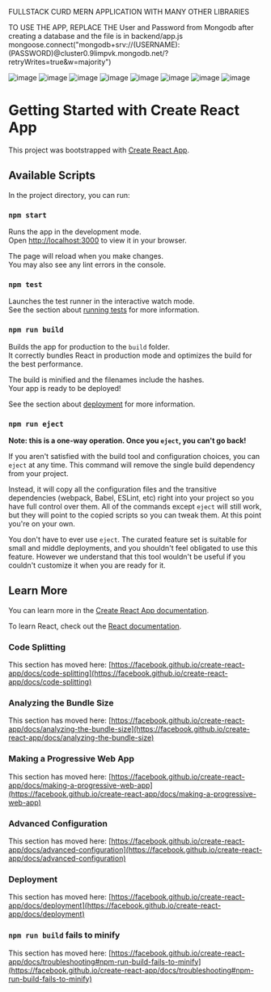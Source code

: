 
FULLSTACK CURD MERN APPLICATION WITH MANY OTHER LIBRARIES

TO USE THE APP, REPLACE THE User and Password from Mongodb after creating a database and the file is in backend/app.js 
mongoose.connect("mongodb+srv://(USERNAME):(PASSWORD)@cluster0.9limpvk.mongodb.net/?retryWrites=true&w=majority")



![image](https://user-images.githubusercontent.com/84002353/189511247-3f8e14b1-a5de-4635-ac4c-4043a5952b8c.png)
![image](https://user-images.githubusercontent.com/84002353/189511250-beb3bcc6-47c0-4816-b81c-dff82120edb7.png)
![image](https://user-images.githubusercontent.com/84002353/189511270-27367b30-dbdb-43e9-8e1e-06973963d77e.png)
![image](https://user-images.githubusercontent.com/84002353/189511278-504f33df-65bf-465e-8653-e683361c611e.png)
![image](https://user-images.githubusercontent.com/84002353/189511297-3146abc6-1301-468b-a164-1cc926138dc1.png)
![image](https://user-images.githubusercontent.com/84002353/189511310-4c113cae-2fab-4839-96fc-7546ec1e4254.png)
![image](https://user-images.githubusercontent.com/84002353/189511321-92ea503e-6512-4cfb-bcef-b060ecf335eb.png)
![image](https://user-images.githubusercontent.com/84002353/189511334-a010ed7e-47d0-4012-8914-54cfc909a323.png)



# Getting Started with Create React App

This project was bootstrapped with [Create React App](https://github.com/facebook/create-react-app).

## Available Scripts

In the project directory, you can run:

### `npm start`

Runs the app in the development mode.\
Open [http://localhost:3000](http://localhost:3000) to view it in your browser.

The page will reload when you make changes.\
You may also see any lint errors in the console.

### `npm test`

Launches the test runner in the interactive watch mode.\
See the section about [running tests](https://facebook.github.io/create-react-app/docs/running-tests) for more information.

### `npm run build`

Builds the app for production to the `build` folder.\
It correctly bundles React in production mode and optimizes the build for the best performance.

The build is minified and the filenames include the hashes.\
Your app is ready to be deployed!

See the section about [deployment](https://facebook.github.io/create-react-app/docs/deployment) for more information.

### `npm run eject`

**Note: this is a one-way operation. Once you `eject`, you can't go back!**

If you aren't satisfied with the build tool and configuration choices, you can `eject` at any time. This command will remove the single build dependency from your project.

Instead, it will copy all the configuration files and the transitive dependencies (webpack, Babel, ESLint, etc) right into your project so you have full control over them. All of the commands except `eject` will still work, but they will point to the copied scripts so you can tweak them. At this point you're on your own.

You don't have to ever use `eject`. The curated feature set is suitable for small and middle deployments, and you shouldn't feel obligated to use this feature. However we understand that this tool wouldn't be useful if you couldn't customize it when you are ready for it.

## Learn More

You can learn more in the [Create React App documentation](https://facebook.github.io/create-react-app/docs/getting-started).

To learn React, check out the [React documentation](https://reactjs.org/).

### Code Splitting

This section has moved here: [https://facebook.github.io/create-react-app/docs/code-splitting](https://facebook.github.io/create-react-app/docs/code-splitting)

### Analyzing the Bundle Size

This section has moved here: [https://facebook.github.io/create-react-app/docs/analyzing-the-bundle-size](https://facebook.github.io/create-react-app/docs/analyzing-the-bundle-size)

### Making a Progressive Web App

This section has moved here: [https://facebook.github.io/create-react-app/docs/making-a-progressive-web-app](https://facebook.github.io/create-react-app/docs/making-a-progressive-web-app)

### Advanced Configuration

This section has moved here: [https://facebook.github.io/create-react-app/docs/advanced-configuration](https://facebook.github.io/create-react-app/docs/advanced-configuration)

### Deployment

This section has moved here: [https://facebook.github.io/create-react-app/docs/deployment](https://facebook.github.io/create-react-app/docs/deployment)

### `npm run build` fails to minify

This section has moved here: [https://facebook.github.io/create-react-app/docs/troubleshooting#npm-run-build-fails-to-minify](https://facebook.github.io/create-react-app/docs/troubleshooting#npm-run-build-fails-to-minify)
